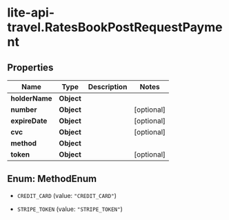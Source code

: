 # lite-api-travel.RatesBookPostRequestPayment

## Properties

Name | Type | Description | Notes
------------ | ------------- | ------------- | -------------
**holderName** | **Object** |  | 
**number** | **Object** |  | [optional] 
**expireDate** | **Object** |  | [optional] 
**cvc** | **Object** |  | [optional] 
**method** | **Object** |  | 
**token** | **Object** |  | [optional] 



## Enum: MethodEnum


* `CREDIT_CARD` (value: `"CREDIT_CARD"`)

* `STRIPE_TOKEN` (value: `"STRIPE_TOKEN"`)




